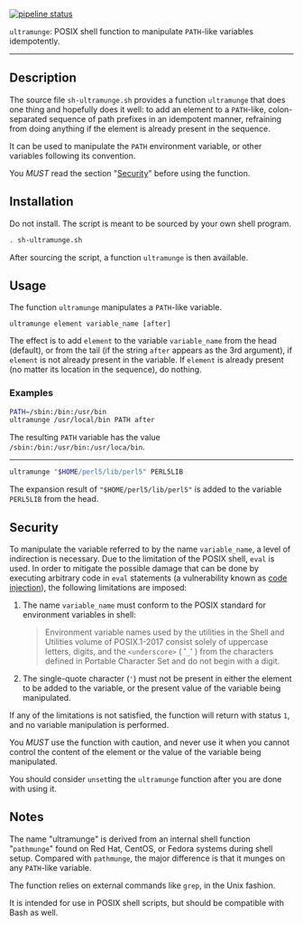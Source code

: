 [![pipeline status](https://gitlab.com/congma/sh-ultramunge/badges/master/pipeline.svg)](https://gitlab.com/congma/sh-ultramunge/commits/master)

`ultramunge`: POSIX shell function to manipulate `PATH`-like variables 
idempotently.

---

## Description ##

The source file `sh-ultramunge.sh` provides a function `ultramunge` that does 
one thing and hopefully does it well: to add an element to a `PATH`-like, 
colon-separated sequence of path prefixes in an idempotent manner, refraining 
from doing anything if the element is already present in the sequence.

It can be used to manipulate the `PATH` environment variable, or other 
variables following its convention.

You *MUST* read the section "[Security](#security)" before using the function.


## Installation ##

Do not install.  The script is meant to be sourced by your own shell program.

```bash
. sh-ultramunge.sh
```

After sourcing the script, a function `ultramunge` is then available.


## Usage ##

The function `ultramunge` manipulates a `PATH`-like variable.

```
ultramunge element variable_name [after]
```

The effect is to add `element` to the variable `variable_name` from the head 
(default), or from the tail (if the string `after` appears as the 3rd 
argument), if `element` is not already present in the variable.  If `element` 
is already present (no matter its location in the sequence), do nothing.


### Examples ###

```bash
PATH=/sbin:/bin:/usr/bin
ultramunge /usr/local/bin PATH after
```

The resulting `PATH` variable has the value 
`/sbin:/bin:/usr/bin:/usr/loca/bin`.

---

```bash
ultramunge "$HOME/perl5/lib/perl5" PERL5LIB
```

The expansion result of `"$HOME/perl5/lib/perl5"` is added to the variable 
`PERL5LIB` from the head.


## Security ##

To manipulate the variable referred to by the name `variable_name`, a level of 
indirection is necessary.  Due to the limitation of the POSIX shell, `eval` is 
used.  In order to mitigate the possible damage that can be done by executing 
arbitrary code in `eval` statements (a vulnerability known as [code 
injection][codeinj]), the following limitations are imposed:

1.  The name `variable_name` must conform to the POSIX standard for 
    environment variables in shell:

    > Environment variable names used by the utilities in the Shell and 
    > Utilities volume of POSIX.1-2017 consist solely of uppercase letters, 
    > digits, and the `<underscore>` ( '`_`' ) from the characters defined in 
    > Portable Character Set and do not begin with a digit.

2.  The single-quote character (`'`) must not be present in either the element 
    to be added to the variable, or the present value of the variable being 
    manipulated.

If any of the limitations is not satisfied, the function will return with 
status `1`, and no variable manipulation is performed.

You *MUST* use the function with caution, and never use it when you cannot 
control the content of the element or the value of the variable being 
manipulated.

You should consider `unset`ting the `ultramunge` function after you are done 
with using it.


## Notes ##

The name "ultramunge" is derived from an internal shell function "`pathmunge`" 
found on Red Hat, CentOS, or Fedora systems during shell setup.  Compared with 
`pathmunge`, the major difference is that it munges on any `PATH`-like 
variable.

The function relies on external commands like `grep`, in the Unix fashion.

It is intended for use in POSIX shell scripts, but should be compatible with 
Bash as well.


[codeinj]: https://en.wikipedia.org/wiki/Code_injection "Wikipedia page for code injection"


<!--
vim: ft=markdown tw=78 fo+=tqwn spell spelllang=en et ts=4
-->
